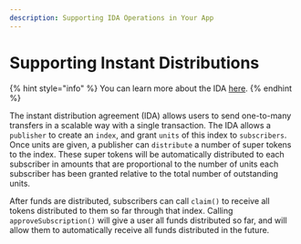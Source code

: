```yaml
---
description: Supporting IDA Operations in Your App
---
```


# Supporting Instant Distributions

{% hint style="info" %}
You can learn more about the IDA [here](../../../developers/instant-distribution-agreement-ida/).
{% endhint %}

The instant distribution agreement (IDA) allows users to send one-to-many transfers in a scalable way with a single transaction. The IDA allows a `publisher` to create an `index`, and grant `units` of this index to `subscribers`. Once units are given, a publisher can `distribute` a number of super tokens to the index. These super tokens will be automatically distributed to each subscriber in amounts that are proportional to the number of units each subscriber has been granted relative to the total number of outstanding units.

After funds are distributed, subscribers can call `claim()` to receive all tokens distributed to them so far through that index. Calling `approveSubscription()` will give a user all funds distributed so far, and will allow them to automatically receive all funds distributed in the future.
